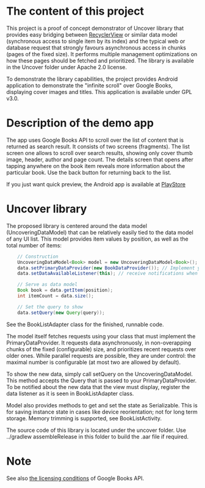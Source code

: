 # The content of this project

This project is a proof of concept demonstrator of Uncover library that provides easy bridging between [RecyclerView](https://developer.android.com/reference/android/support/v7/widget/RecyclerView.html) or similar data model (synchronous access to single item by its index) and the typical web or database request that strongly favours asynchronous access in chunks (pages of the fixed size). It performs multiple management optimizations on how these pages should be fetched and prioritized. The library is available in the Uncover folder under Apache 2.0 license. 

To demonstrate the library capabilities, the project provides Android application to demonstrate the "infinite scroll" over Google Books, displaying cover images and titles. This application is available under GPL v3.0.

# Description of the demo app

The app uses Google Books API to scroll over the list of content that is returned as search result. It consists of two screens (fragments). The list screen one allows to scroll over search results, showing only cover thumb image, header, author and page count. The details screen that opens after tapping anywhere on the book item reveals more information about the particular book. Use the back button for returning back to the list.

If you just want quick preview, the Android app is available at [PlayStore](https://play.google.com/store/apps/details?id=com.ames.books&rdid=com.ames.books)

# Uncover library

The proposed library is centered around the data model (UncoveringDataModel) that can be relatively easily tied to the data model of any UI list. This model provides item values by position, as well as the total number of items:
```java
    // Construction
    UncoveringDataModel<Book> model = new UncoveringDataModel<Book>();
    data.setPrimaryDataProvider(new BookDataProvider()); // Implement your own
    data.setDataAvailableListener(this); // receive notifications when first results of the query arrive

    // Serve as data model
    Book book = data.getItem(position);
    int itemCount = data.size();

    // Set the query to show
    data.setQuery(new Query(query));
```    

See the BookListAdapter class for the finished, runnable code.

The model itself fetches requests using your class that must implement the PrimaryDataProvider. It requests data asynchronuosly, in non-overapping chunks of the fixed (configurable) size, and prioritizes recent requests over older ones. While parallel requests are possible, they are under control: the maximal number is configurable (at most two are allowed by default).

To show the new data, simply call setQuery on the UncoveringDataModel. This method accepts the Query that is passed to your PrimaryDataProvider. To be notified about the new data that the view must display, register the data listener as it is seen in BookListAdapter class.

Model also provides methods to get and set the state as Serializable. This is for saving instance state in cases like device reorientation; not for long term storage. Memory trimming is supported, see BookListActivity.   

The source code of this library is located under the uncover folder. Use ../gradlew assembleRelease in this folder to build the .aar file if required. 

# Note

See also [the licensing conditions](https://developers.google.com/books/terms) of Google Books API. 


